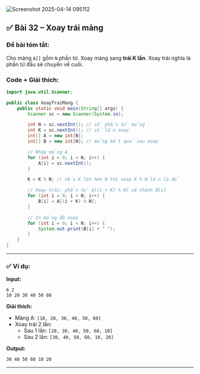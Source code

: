 ![Screenshot 2025-04-14 095112](https://github.com/user-attachments/assets/57fbaeea-2c24-4e24-820c-bad8d8aade76)

## ✅ **Bài 32 – Xoay trái mảng**

### **Đề bài tóm tắt:**
Cho mảng `A[]` gồm `N` phần tử. Xoay mảng sang **trái K lần**. Xoay trái nghĩa là phần tử đầu sẽ chuyển về cuối.

### **Code + Giải thích:**

```java
import java.util.Scanner;

public class XoayTraiMang {
    public static void main(String[] args) {
        Scanner sc = new Scanner(System.in);

        int N = sc.nextInt(); // số phần tử mảng
        int K = sc.nextInt(); // số lần xoay
        int[] A = new int[N];
        int[] B = new int[N]; // mảng kết quả sau xoay

        // Nhập mảng A
        for (int i = 0; i < N; i++) {
            A[i] = sc.nextInt();
        }

        K = K % N; // nếu K lớn hơn N thì xoay K % N lần là đủ

        // Xoay trái: phần tử A[(i + K) % N] sẽ thành B[i]
        for (int i = 0; i < N; i++) {
            B[i] = A[(i + K) % N];
        }

        // In mảng đã xoay
        for (int i = 0; i < N; i++) {
            System.out.print(B[i] + " ");
        }
    }
}
```

---

### ✅ Ví dụ:

**Input:**
```
6 2
10 20 30 40 50 60
```

**Giải thích:**
- Mảng A: `[10, 20, 30, 40, 50, 60]`
- Xoay trái 2 lần:
  - Sau 1 lần: `[20, 30, 40, 50, 60, 10]`
  - Sau 2 lần: `[30, 40, 50, 60, 10, 20]`

**Output:**
```
30 40 50 60 10 20
```

---

